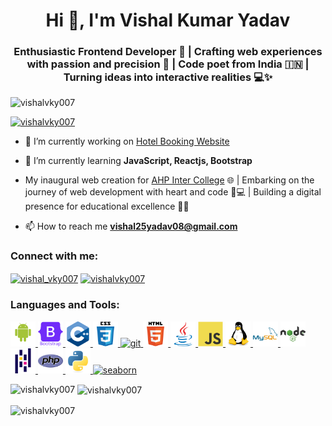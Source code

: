 <h1 align="center">Hi 👋, I'm Vishal Kumar Yadav</h1>
<h3 align="center">Enthusiastic Frontend Developer 🚀 | Crafting web experiences with passion and precision 🎨 | Code poet from India 🇮🇳 | Turning ideas into interactive realities 💻✨</h3>

<p align="left"> <img src="https://komarev.com/ghpvc/?username=vishalvky007&label=Profile%20views&color=0e75b6&style=flat" alt="vishalvky007" /> </p>

<p align="left"> <a href="https://github.com/ryo-ma/github-profile-trophy"><img src="https://github-profile-trophy.vercel.app/username=vishalvky007&theme=darkhub" alt="vishalvky007" /></a> </p>


- 🔭 I’m currently working on [Hotel Booking Website](https://github.com/vishalvky007/Hotel-booking-website)

- 🌱 I’m currently learning **JavaScript, Reactjs, Bootstrap**
  
- My inaugural web creation for [AHP Inter College](https://ahpintercollege.in) 🌐 | Embarking on the journey of web development with heart and code 💙💻 | Building a digital presence for educational excellence 🏫✨

- 📫 How to reach me **vishal25yadav08@gmail.com**

<h3 align="left">Connect with me:</h3>
<p align="left">
<a href="https://instagram.com/vishal_vky007" target="blank"><img align="center" src="https://raw.githubusercontent.com/rahuldkjain/github-profile-readme-generator/master/src/images/icons/Social/instagram.svg" alt="vishal_vky007" height="30" width="40" /></a>
<a href="https://www.leetcode.com/vishalvky007" target="blank"><img align="center" src="https://raw.githubusercontent.com/rahuldkjain/github-profile-readme-generator/master/src/images/icons/Social/leet-code.svg" alt="vishalvky007" height="30" width="40" /></a>
</p>

<h3 align="left">Languages and Tools:</h3>
<p align="left"> <a href="https://developer.android.com" target="_blank" rel="noreferrer"> <img src="https://raw.githubusercontent.com/devicons/devicon/master/icons/android/android-original-wordmark.svg" alt="android" width="40" height="40"/> </a> <a href="https://getbootstrap.com" target="_blank" rel="noreferrer"> <img src="https://raw.githubusercontent.com/devicons/devicon/master/icons/bootstrap/bootstrap-plain-wordmark.svg" alt="bootstrap" width="40" height="40"/> </a> <a href="https://www.w3schools.com/cpp/" target="_blank" rel="noreferrer"> <img src="https://raw.githubusercontent.com/devicons/devicon/master/icons/cplusplus/cplusplus-original.svg" alt="cplusplus" width="40" height="40"/> </a> <a href="https://www.w3schools.com/css/" target="_blank" rel="noreferrer"> <img src="https://raw.githubusercontent.com/devicons/devicon/master/icons/css3/css3-original-wordmark.svg" alt="css3" width="40" height="40"/> </a> <a href="https://git-scm.com/" target="_blank" rel="noreferrer"> <img src="https://www.vectorlogo.zone/logos/git-scm/git-scm-icon.svg" alt="git" width="40" height="40"/> </a> <a href="https://www.w3.org/html/" target="_blank" rel="noreferrer"> <img src="https://raw.githubusercontent.com/devicons/devicon/master/icons/html5/html5-original-wordmark.svg" alt="html5" width="40" height="40"/> </a> <a href="https://www.java.com" target="_blank" rel="noreferrer"> <img src="https://raw.githubusercontent.com/devicons/devicon/master/icons/java/java-original.svg" alt="java" width="40" height="40"/> </a> <a href="https://developer.mozilla.org/en-US/docs/Web/JavaScript" target="_blank" rel="noreferrer"> <img src="https://raw.githubusercontent.com/devicons/devicon/master/icons/javascript/javascript-original.svg" alt="javascript" width="40" height="40"/> </a> <a href="https://www.linux.org/" target="_blank" rel="noreferrer"> <img src="https://raw.githubusercontent.com/devicons/devicon/master/icons/linux/linux-original.svg" alt="linux" width="40" height="40"/> </a> <a href="https://www.mysql.com/" target="_blank" rel="noreferrer"> <img src="https://raw.githubusercontent.com/devicons/devicon/master/icons/mysql/mysql-original-wordmark.svg" alt="mysql" width="40" height="40"/> </a> <a href="https://nodejs.org" target="_blank" rel="noreferrer"> <img src="https://raw.githubusercontent.com/devicons/devicon/master/icons/nodejs/nodejs-original-wordmark.svg" alt="nodejs" width="40" height="40"/> </a> <a href="https://pandas.pydata.org/" target="_blank" rel="noreferrer"> <img src="https://raw.githubusercontent.com/devicons/devicon/2ae2a900d2f041da66e950e4d48052658d850630/icons/pandas/pandas-original.svg" alt="pandas" width="40" height="40"/> </a> <a href="https://www.php.net" target="_blank" rel="noreferrer"> <img src="https://raw.githubusercontent.com/devicons/devicon/master/icons/php/php-original.svg" alt="php" width="40" height="40"/> </a> <a href="https://www.python.org" target="_blank" rel="noreferrer"> <img src="https://raw.githubusercontent.com/devicons/devicon/master/icons/python/python-original.svg" alt="python" width="40" height="40"/> </a> <a href="https://seaborn.pydata.org/" target="_blank" rel="noreferrer"> <img src="https://seaborn.pydata.org/_images/logo-mark-lightbg.svg" alt="seaborn" width="40" height="40"/> </a> </p>

<p><img align="left" src="https://github-readme-stats.vercel.app/api/top-langs?username=vishalvky007&show_icons=true&locale=en&layout=compact&theme=dark" alt="vishalvky007" /></p>

<p>&nbsp;<img align="center" src="https://github-readme-stats.vercel.app/api?username=vishalvky007&show_icons=true&locale=en&theme=dark" alt="vishalvky007" /></p>

<p><img align="center" src="https://github-readme-streak-stats.herokuapp.com/?user=vishalvky007&theme=dark" alt="vishalvky007" /></p>
